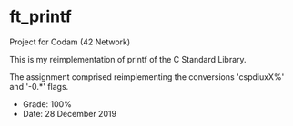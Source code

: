 # ft_printf

Project for Codam (42 Network)

This is my reimplementation of printf of the C Standard Library.

The assignment comprised reimplementing the conversions 'cspdiuxX%' and '-0.*' flags.

- Grade: 100%
- Date: 28 December 2019

